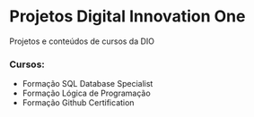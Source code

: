 # Projetos Digital Innovation One
Projetos e conteúdos de cursos da DIO

### Cursos:

  * Formação SQL Database Specialist
  * Formação Lógica de Programação
  * Formação Github Certification
